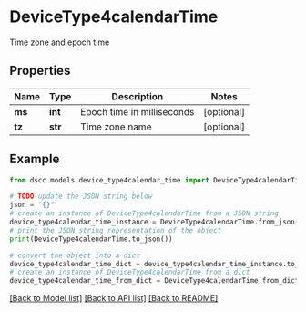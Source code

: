 # DeviceType4calendarTime

Time zone and epoch time

## Properties

Name | Type | Description | Notes
------------ | ------------- | ------------- | -------------
**ms** | **int** | Epoch time in milliseconds | [optional] 
**tz** | **str** | Time zone name | [optional] 

## Example

```python
from dscc.models.device_type4calendar_time import DeviceType4calendarTime

# TODO update the JSON string below
json = "{}"
# create an instance of DeviceType4calendarTime from a JSON string
device_type4calendar_time_instance = DeviceType4calendarTime.from_json(json)
# print the JSON string representation of the object
print(DeviceType4calendarTime.to_json())

# convert the object into a dict
device_type4calendar_time_dict = device_type4calendar_time_instance.to_dict()
# create an instance of DeviceType4calendarTime from a dict
device_type4calendar_time_from_dict = DeviceType4calendarTime.from_dict(device_type4calendar_time_dict)
```
[[Back to Model list]](../README.md#documentation-for-models) [[Back to API list]](../README.md#documentation-for-api-endpoints) [[Back to README]](../README.md)


